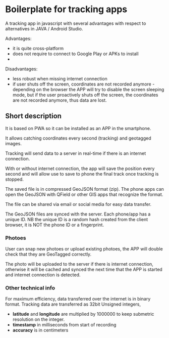 # Boilerplate for tracking apps

A tracking app in javascript with several advantages with 
respect to alternatives in JAVA / Android Studio.

Advantages:

 - it is quite cross-platform
 - does not require to connect to Google Play or APKs to install
 - 

Disadvantages:

 - less robust when missing internet connection
 - if user shuts off the screen, coordinates 
are not recorded anymore - depending on the 
browser the APP will try to disable the  screen sleeping
mode, but if the user proactively shuts off the screen,
the coordinates are not recorded anymore, thus data
are lost. 



## Short description

It is based on PWA so it can be installed as an APP in the smartphone.

It allows catching coordinates every second (tracking) 
and geotagged images.

Tracking will send data to a server 
in real-time 
if there is an internet connection. 

With or without internet connection, the app will save the position 
every second and will allow use to save to phone the final track once
tracking is stopped. 

The saved file is in compressed GeoJSON format (zip). 
The phone apps can open the GeoJSON with QField or other
GIS apps that recognize the format. 

The file can be shared 
via email or social media for easy data transfer. 

The GeoJSON files are synced with the server. Each phone/app 
has a unique ID. NB the unique ID is 
a random hash created from the client 
browser, it is NOT the phone ID or a fingerprint.


### Photoes

User can snap new photoes or upload existing photoes,
the APP will double check that they are GeoTagged correctly.

The photo will be uploaded to the server if there is
internet connection, otherwise it will be cached and synced 
the next time that the APP is started and internet connection
is detected.

### Other technical info

For maximum efficiency, data transferred over the internet
is in binary format. Tracking data are transferred as 
32bit  Unsigned integers, 

 - **latitude** and **longitude** are multiplied by 1000000 to 
keep submetric resolution on the integer.
 - **timestamp** in milliseconds  from start of recording
 - **accuracy** is in centimeters
